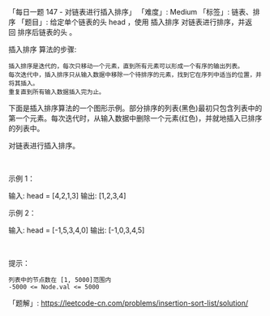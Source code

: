 「每日一题 147 - 对链表进行插入排序」
「难度」: Medium
「标签」: 链表、排序
「题目」: 给定单个链表的头 head ，使用 插入排序 对链表进行排序，并返回 排序后链表的头 。

插入排序 算法的步骤:


	插入排序是迭代的，每次只移动一个元素，直到所有元素可以形成一个有序的输出列表。
	每次迭代中，插入排序只从输入数据中移除一个待排序的元素，找到它在序列中适当的位置，并将其插入。
	重复直到所有输入数据插入完为止。


下面是插入排序算法的一个图形示例。部分排序的列表(黑色)最初只包含列表中的第一个元素。每次迭代时，从输入数据中删除一个元素(红色)，并就地插入已排序的列表中。

对链表进行插入排序。



 

示例 1：



输入: head = [4,2,1,3]
输出: [1,2,3,4]

示例 2：



输入: head = [-1,5,3,4,0]
输出: [-1,0,3,4,5]

 

提示：




	列表中的节点数在 [1, 5000]范围内
	-5000 <= Node.val <= 5000



「题解」: https://leetcode-cn.com/problems/insertion-sort-list/solution/